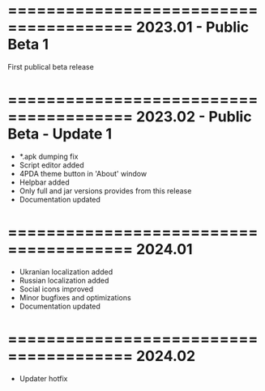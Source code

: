 =======================================
2023.01 - Public Beta 1
=======================================
First publical beta release

=======================================
2023.02 - Public Beta - Update 1
=======================================
- *.apk dumping fix
- Script editor added
- 4PDA theme button in 'About' window
- Helpbar added
- Only full and jar versions provides from this release
- Documentation updated

=======================================
2024.01
=======================================
- Ukranian localization added
- Russian localization added
- Social icons improved
- Minor bugfixes and optimizations
- Documentation updated

=======================================
2024.02
=======================================
- Updater hotfix
